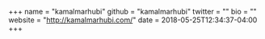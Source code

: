 +++
name = "kamalmarhubi"
github = "kamalmarhubi"
twitter = ""
bio = ""
website = "http://kamalmarhubi.com/"
date = 2018-05-25T12:34:37-04:00
+++
